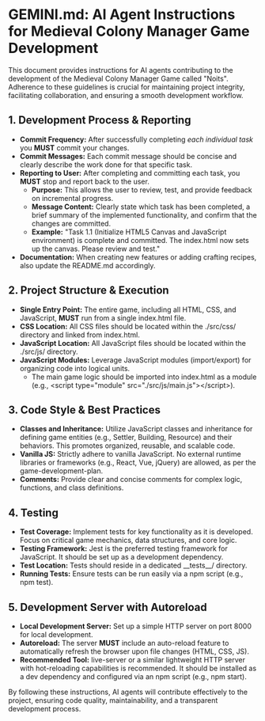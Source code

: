 # **GEMINI.md: AI Agent Instructions for Medieval Colony Manager Game Development**

This document provides instructions for AI agents contributing to the development of the Medieval Colony Manager Game called "Noits". Adherence to these guidelines is crucial for maintaining project integrity, facilitating collaboration, and ensuring a smooth development workflow.

## **1\. Development Process & Reporting**

* **Commit Frequency:** After successfully completing *each individual task* you **MUST** commit your changes.  
* **Commit Messages:** Each commit message should be concise and clearly describe the work done for that specific task.
* **Reporting to User:** After completing and committing each task, you **MUST** stop and report back to the user.  
  * **Purpose:** This allows the user to review, test, and provide feedback on incremental progress.  
  * **Message Content:** Clearly state which task has been completed, a brief summary of the implemented functionality, and confirm that the changes are committed.  
  * **Example:** "Task 1.1 (Initialize HTML5 Canvas and JavaScript environment) is complete and committed. The index.html now sets up the canvas. Please review and test."
* **Documentation:** When creating new features or adding crafting recipes, also update the README.md accordingly.

## **2\. Project Structure & Execution**

* **Single Entry Point:** The entire game, including all HTML, CSS, and JavaScript, **MUST** run from a single index.html file.  
* **CSS Location:** All CSS files should be located within the ./src/css/ directory and linked from index.html.  
* **JavaScript Location:** All JavaScript files should be located within the ./src/js/ directory.  
* **JavaScript Modules:** Leverage JavaScript modules (import/export) for organizing code into logical units.  
  * The main game logic should be imported into index.html as a module (e.g., \<script type="module" src="./src/js/main.js"\>\</script\>).

## **3\. Code Style & Best Practices**

* **Classes and Inheritance:** Utilize JavaScript classes and inheritance for defining game entities (e.g., Settler, Building, Resource) and their behaviors. This promotes organized, reusable, and scalable code.  
* **Vanilla JS:** Strictly adhere to vanilla JavaScript. No external runtime libraries or frameworks (e.g., React, Vue, jQuery) are allowed, as per the game-development-plan.  
* **Comments:** Provide clear and concise comments for complex logic, functions, and class definitions.

## **4\. Testing**

* **Test Coverage:** Implement tests for key functionality as it is developed. Focus on critical game mechanics, data structures, and core logic.  
* **Testing Framework:** Jest is the preferred testing framework for JavaScript. It should be set up as a development dependency.  
* **Test Location:** Tests should reside in a dedicated \_\_tests\_\_/ directory.  
* **Running Tests:** Ensure tests can be run easily via a npm script (e.g., npm test).

## **5\. Development Server with Autoreload**

* **Local Development Server:** Set up a simple HTTP server on port 8000 for local development.  
* **Autoreload:** The server **MUST** include an auto-reload feature to automatically refresh the browser upon file changes (HTML, CSS, JS).  
* **Recommended Tool:** live-server or a similar lightweight HTTP server with hot-reloading capabilities is recommended. It should be installed as a dev dependency and configured via an npm script (e.g., npm start).

By following these instructions, AI agents will contribute effectively to the project, ensuring code quality, maintainability, and a transparent development process.